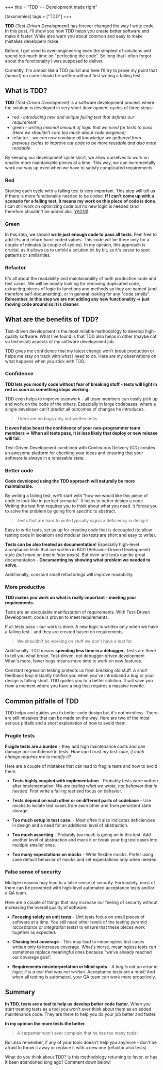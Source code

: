 +++
title = "TDD == Development made right"

[taxonomies]
tags = ["TDD"]
+++

**TDD** _(Test-Driven Development)_ has forever changed the way I write code.
In this post, I'll show you how TDD helps you create better software and make it faster.
While also warn you about common and easy to make mistakes developers make.

Before, I got used to over-engineering even the simplest of solutions
and spend too much time on "perfecting the code". So long that I often forgot about
the functionality I was supposed to deliver.

Currently, I'm almost like a TDD purist and here I'll try to prove my point that
_(almost)_ no code should be written without first writing a failing test.

## What is TDD?

**TDD** _(Test-Driven Development)_ is a software development process where the solution is developed in very short development cycles of three steps:

- red - _introducing new and unique failing test that defines our requirement_
- green - _writing minimal amount of logic that we need for tests to pass (Here we shouldn't care too much about code elegance)_
- refactor - _we can now combine all knowledge we gathered from previous cycles to improve our code to be more reusable and also more readable_

By keeping our development cycle short, we allow ourselves to work on smaller more maintainable pieces at a time. This way, we can incrementally
work our way up even when we have to satisfy complicated requirements.

### Red

Starting each cycle with a failing test is very important. This step will tell us if there is more functionality needed to be coded.
**If I can't come up with a scenario for a falling test, it means my work on this piece of code is done.**
I can still work on optimizing code but no new logic is needed (and therefore shouldn't be added aka. [YAGNI](https://en.wikipedia.org/wiki/You_aren%27t_gonna_need_it)).

### Green

In this step, we should **write just enough code to pass all tests**. Feel free to add `if`s and return hard-coded values. This code will be there
only for a couple of minutes (a couple of cycles). In my opinion, this approach is crucial, as it allows us to unfold a solution bit by bit, so it's easier
to spot patterns or similarities.

### Refactor

It's all about the readability and maintainability of both production code and test cases. We will be mostly looking for removing duplicated code,
extracting pieces of logic to functions and methods so they are named (and therefore self-documenting), or in general looking for any "code smells".
**Remember, in this step we are not adding any new functionality -> just moving code around so it is cleaner.**

## What are the benefits of TDD?

Test-driven development is the most reliable methodology to develop high-quality software.
What I've found is that TDD also helps in other (maybe not so technical) aspects
of my software development job.

TDD gives me confidence that my latest change won't break production
or helps me stay on track with what I need to do.
Here are my observations on what happens when you stick with TDD.

### Confidence

**TDD lets you modify code without fear of breaking stuff - tests will light in red as soon as something stops working.**

TDD even helps to improve teamwork - all team members can easily pick up and work on the code of the others.
Especially in large codebases, where a single developer can't predict all outcomes of changes he introduces.

> There are no bugs only not written tests

**It even helps boost the confidence of your non-programmer team members -> When all tests pass, it is less likely that deploy or new release will fail.**

Test-Driven Development combined with Continuous Delivery (CD) creates an awesome platform for checking your ideas
and ensuring that your software is always in a releasable state.

### Better code

**Code developed using the TDD approach will naturally be more maintainable.**

By writing a failing test, we'll start with
"how we would like this piece of code to look like in perfect scenario".
It helps to better design a code. Writing the test first requires you to think about what you need. It forces you to solve the problem by going from specific to abstract.

> Tests that are hard to write typically signal a deficiency in design!

Easy to write tests, set us up for creating code that is decoupled (to allow testing code in isolation)
and modular (so tests are short and easy to write).

**Tests can be also treated as documentation!** Especially high-level acceptance tests that are written in BDD (Behavior-Driven Development) style _(but more on that in later posts)_.
But even unit tests can be great documentation - **Documenting by showing what problem we needed to solve.**

Additionally, constant small refactorings will improve readability.

### More productive

**TDD makes you work on what is really important - meeting your requirements.**

Tests are an executable manifestation of requirements. With Test-Driven Development, code is proven to meet requirements.

If all tests pass - our work is done. A new logic is written only when we have a failing test - and they are created based on requirements.

> We shouldn't be working on stuff we don't have a test for.

Additionally, TDD means **spending less time in a debugger.**
Tests are there to tell you what broke. Test-driven, not debugger-driven development
What's more, fewer bugs means more time to work on new features.

Constant regression testing protects us from breaking old stuff.
A short feedback loop instantly notifies you when you've introduced a bug or your design is falling short.
TDD guides you to a better solution. It will save you from a moment where you have a bug that requires a massive rewrite.

## Common pitfalls of TDD

TDD helps and guides you to better code design but it's not mindless.
There are still mistakes that can be made on the way.
Here are two of the most serious pitfalls and a short explanation of how to avoid them.

### Fragile tests

**Fragile tests are a burden** - they add high maintenance costs and can damage our confidence in tests.
_How can I trust my test suite, if each change requires me to modify it?_

Here are a couple of mistakes that can lead to fragile tests and how to avoid them:

- **Tests highly coupled with implementation** - Probably tests were written after implementation. _We are testing what we wrote, not behavior that is needed._ First write a failing test and focus on behavior.

- **Tests depend on each other or on different parts of codebase** - Use mocks to isolate test cases from each other and from persistent state storage.

- **Too much setup in test case**. - Most often it also indicates deficiencies in design and a need for an additional level of abstraction.

- **Too much asserting** - Probably too much is going on in this test. Add another level of abstraction and mock it or break your big test cases into multiple smaller ones.

- **Too many expectations on mocks** - Write flexible mocks. Prefer using sane default behavior of mocks and set expectations only when needed.

### False sense of security

Multiple reasons may lead to a false sense of security.
Fortunately, most of them can be prevented with high-level automated acceptance tests
and/or a QA team.

Here are a couple of things that may increase our feeling of security without increasing
the overall quality of software:

- **Focusing solely on unit tests** - Unit tests focus on small pieces of software at a time.
You still need other levels of the testing pyramid _(acceptance or integration tests)_ to ensure
that these pieces work together as expected.

- **Chasing test coverage** - This may lead to meaningless test cases written only to
increase coverage. What's worse, meaningless tests can sometimes replace meaningful ones
because "we've already reached our coverage goal".

- **Requirements misinterpretation or blind spots** - _A bug is not an error in logic; it is a test that was not written._ Acceptance tests are a must! And when all testing is automated, your QA team can work more proactively.

## Summary

**In TDD, tests are a tool to help us develop better code faster.**
When you start treating tests as a tool you won't ever think about them as an added maintenance code.
They are there to help you do your job better and faster.

**In my opinion the more tests the better.**

> A carpenter won't ever complain that he has too many tools!

But also remember, if any of your tools doesn't help you anymore -
don't be afraid to throw it away or replace it with a new one (refactor also tests).

What do you think about TDD? Is this methodology returning to favor, or has it been abandoned long ago?  Comment down below!
